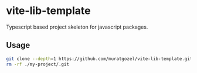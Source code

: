# vite-lib-template
Typescript based project skeleton for javascript packages.

## Usage
```sh
git clone --depth=1 https://github.com/muratgozel/vite-lib-template.git ./my-project
rm -rf ./my-project/.git
```

